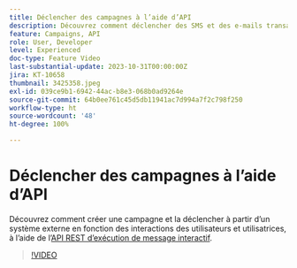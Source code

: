 ```yaml
---
title: Déclencher des campagnes à l’aide d’API
description: Découvrez comment déclencher des SMS et des e-mails transactionnels à partir d’un système externe dans AJO.
feature: Campaigns, API
role: User, Developer
level: Experienced
doc-type: Feature Video
last-substantial-update: 2023-10-31T00:00:00Z
jira: KT-10658
thumbnail: 3425358.jpeg
exl-id: 039ce9b1-6942-44ac-b8e3-068b0ad9264e
source-git-commit: 64b0ee761c45d5db11941ac7d994a7f2c798f250
workflow-type: ht
source-wordcount: '48'
ht-degree: 100%

---
```


# Déclencher des campagnes à l’aide d’API

Découvrez comment créer une campagne et la déclencher à partir d’un système externe en fonction des interactions des utilisateurs et utilisatrices, à l’aide de l’[API REST d’exécution de message interactif](https://developer.adobe.com/journey-optimizer-apis/references/messaging/#tag/execution).

>[!VIDEO](https://video.tv.adobe.com/v/3452727/?learn=on&captions=fre_fr)
